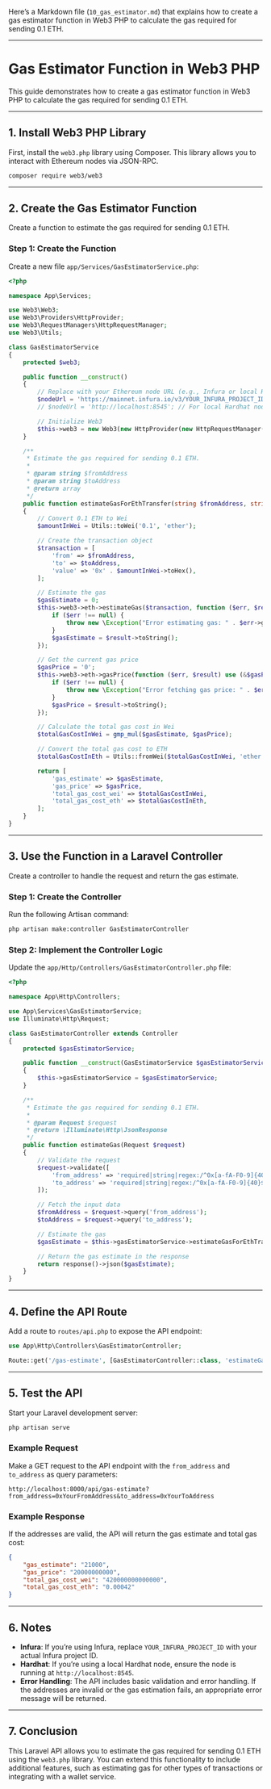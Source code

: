 Here’s a Markdown file (`10_gas_estimator.md`) that explains how to create a gas estimator function in Web3 PHP to calculate the gas required for sending 0.1 ETH.

---

# Gas Estimator Function in Web3 PHP

This guide demonstrates how to create a gas estimator function in Web3 PHP to calculate the gas required for sending 0.1 ETH.

---

## **1. Install Web3 PHP Library**

First, install the `web3.php` library using Composer. This library allows you to interact with Ethereum nodes via JSON-RPC.

```bash
composer require web3/web3
```

---

## **2. Create the Gas Estimator Function**

Create a function to estimate the gas required for sending 0.1 ETH.

### **Step 1: Create the Function**
Create a new file `app/Services/GasEstimatorService.php`:

```php
<?php

namespace App\Services;

use Web3\Web3;
use Web3\Providers\HttpProvider;
use Web3\RequestManagers\HttpRequestManager;
use Web3\Utils;

class GasEstimatorService
{
    protected $web3;

    public function __construct()
    {
        // Replace with your Ethereum node URL (e.g., Infura or local Hardhat node)
        $nodeUrl = 'https://mainnet.infura.io/v3/YOUR_INFURA_PROJECT_ID'; // For Infura
        // $nodeUrl = 'http://localhost:8545'; // For local Hardhat node

        // Initialize Web3
        $this->web3 = new Web3(new HttpProvider(new HttpRequestManager($nodeUrl)));
    }

    /**
     * Estimate the gas required for sending 0.1 ETH.
     *
     * @param string $fromAddress
     * @param string $toAddress
     * @return array
     */
    public function estimateGasForEthTransfer(string $fromAddress, string $toAddress): array
    {
        // Convert 0.1 ETH to Wei
        $amountInWei = Utils::toWei('0.1', 'ether');

        // Create the transaction object
        $transaction = [
            'from' => $fromAddress,
            'to' => $toAddress,
            'value' => '0x' . $amountInWei->toHex(),
        ];

        // Estimate the gas
        $gasEstimate = 0;
        $this->web3->eth->estimateGas($transaction, function ($err, $result) use (&$gasEstimate) {
            if ($err !== null) {
                throw new \Exception("Error estimating gas: " . $err->getMessage());
            }
            $gasEstimate = $result->toString();
        });

        // Get the current gas price
        $gasPrice = '0';
        $this->web3->eth->gasPrice(function ($err, $result) use (&$gasPrice) {
            if ($err !== null) {
                throw new \Exception("Error fetching gas price: " . $err->getMessage());
            }
            $gasPrice = $result->toString();
        });

        // Calculate the total gas cost in Wei
        $totalGasCostInWei = gmp_mul($gasEstimate, $gasPrice);

        // Convert the total gas cost to ETH
        $totalGasCostInEth = Utils::fromWei($totalGasCostInWei, 'ether');

        return [
            'gas_estimate' => $gasEstimate,
            'gas_price' => $gasPrice,
            'total_gas_cost_wei' => $totalGasCostInWei,
            'total_gas_cost_eth' => $totalGasCostInEth,
        ];
    }
}
```

---

## **3. Use the Function in a Laravel Controller**

Create a controller to handle the request and return the gas estimate.

### **Step 1: Create the Controller**
Run the following Artisan command:

```bash
php artisan make:controller GasEstimatorController
```

### **Step 2: Implement the Controller Logic**
Update the `app/Http/Controllers/GasEstimatorController.php` file:

```php
<?php

namespace App\Http\Controllers;

use App\Services\GasEstimatorService;
use Illuminate\Http\Request;

class GasEstimatorController extends Controller
{
    protected $gasEstimatorService;

    public function __construct(GasEstimatorService $gasEstimatorService)
    {
        $this->gasEstimatorService = $gasEstimatorService;
    }

    /**
     * Estimate the gas required for sending 0.1 ETH.
     *
     * @param Request $request
     * @return \Illuminate\Http\JsonResponse
     */
    public function estimateGas(Request $request)
    {
        // Validate the request
        $request->validate([
            'from_address' => 'required|string|regex:/^0x[a-fA-F0-9]{40}$/',
            'to_address' => 'required|string|regex:/^0x[a-fA-F0-9]{40}$/',
        ]);

        // Fetch the input data
        $fromAddress = $request->query('from_address');
        $toAddress = $request->query('to_address');

        // Estimate the gas
        $gasEstimate = $this->gasEstimatorService->estimateGasForEthTransfer($fromAddress, $toAddress);

        // Return the gas estimate in the response
        return response()->json($gasEstimate);
    }
}
```

---

## **4. Define the API Route**

Add a route to `routes/api.php` to expose the API endpoint:

```php
use App\Http\Controllers\GasEstimatorController;

Route::get('/gas-estimate', [GasEstimatorController::class, 'estimateGas']);
```

---

## **5. Test the API**

Start your Laravel development server:

```bash
php artisan serve
```

### **Example Request**
Make a GET request to the API endpoint with the `from_address` and `to_address` as query parameters:

```
http://localhost:8000/api/gas-estimate?from_address=0xYourFromAddress&to_address=0xYourToAddress
```

### **Example Response**
If the addresses are valid, the API will return the gas estimate and total gas cost:

```json
{
    "gas_estimate": "21000",
    "gas_price": "20000000000",
    "total_gas_cost_wei": "420000000000000",
    "total_gas_cost_eth": "0.00042"
}
```

---

## **6. Notes**
- **Infura**: If you’re using Infura, replace `YOUR_INFURA_PROJECT_ID` with your actual Infura project ID.
- **Hardhat**: If you’re using a local Hardhat node, ensure the node is running at `http://localhost:8545`.
- **Error Handling**: The API includes basic validation and error handling. If the addresses are invalid or the gas estimation fails, an appropriate error message will be returned.

---

## **7. Conclusion**

This Laravel API allows you to estimate the gas required for sending 0.1 ETH using the `web3.php` library. You can extend this functionality to include additional features, such as estimating gas for other types of transactions or integrating with a wallet service.